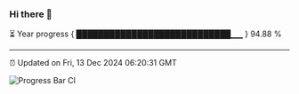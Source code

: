 ### Hi there 👋

⏳ Year progress { ████████████████████████████▁▁ } 94.88 %

---

⏰ Updated on Fri, 13 Dec 2024 06:20:31 GMT

![Progress Bar CI](https://github.com/liununu/liununu/workflows/Progress%20Bar%20CI/badge.svg)
